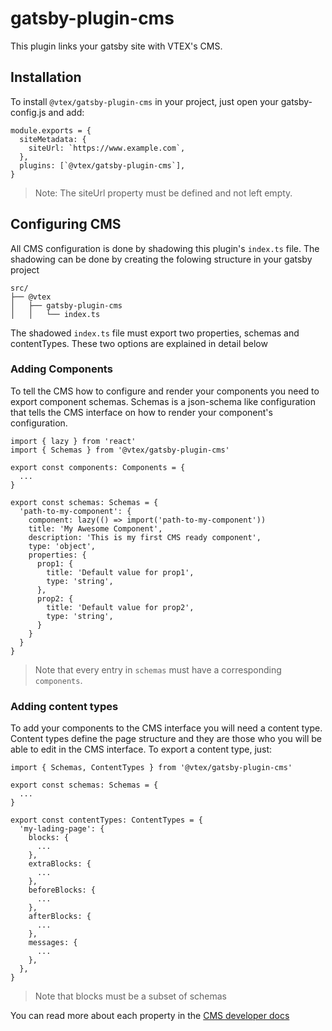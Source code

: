# gatsby-plugin-cms

This plugin links your gatsby site with VTEX's CMS.

## Installation
To install `@vtex/gatsby-plugin-cms` in your project, just open your gatsby-config.js and add:
```
module.exports = {
  siteMetadata: {
    siteUrl: `https://www.example.com`,
  },
  plugins: [`@vtex/gatsby-plugin-cms`],
}
```

> Note: The siteUrl property must be defined and not left empty.

## Configuring CMS
All CMS configuration is done by shadowing this plugin's `index.ts` file. The shadowing can be done by creating the folowing structure in your gatsby project
```
src/
├── @vtex
│   ├── gatsby-plugin-cms
│   │   └── index.ts
```

The shadowed `index.ts` file must export two properties, schemas and contentTypes. These two options are explained in detail below

### Adding Components
To tell the CMS how to configure and render your components you need to export component schemas. 
Schemas is a json-schema like configuration that tells the CMS interface on how to render your component's configuration.

```
import { lazy } from 'react'
import { Schemas } from '@vtex/gatsby-plugin-cms'

export const components: Components = {
  ...
}

export const schemas: Schemas = {
  'path-to-my-component': {
    component: lazy(() => import('path-to-my-component'))
    title: 'My Awesome Component',
    description: 'This is my first CMS ready component',
    type: 'object',
    properties: {
      prop1: {
        title: 'Default value for prop1',
        type: 'string',
      },
      prop2: {
        title: 'Default value for prop2',
        type: 'string',
      }
    }
  }
}
```

> Note that every entry in `schemas` must have a corresponding `components`.

### Adding content types
To add your components to the CMS interface you will need a content type. Content types define the page structure and they are those who you will be able to edit in the CMS interface.
To export a content type, just:

```
import { Schemas, ContentTypes } from '@vtex/gatsby-plugin-cms'

export const schemas: Schemas = {
  ...
}

export const contentTypes: ContentTypes = {
  'my-lading-page': {
    blocks: {
      ...
    },
    extraBlocks: {
      ...
    },
    beforeBlocks: {
      ...
    },
    afterBlocks: {
      ...
    },
    messages: {
      ...
    },
  },
}
```

> Note that blocks must be a subset of schemas

You can read more about each property in the [CMS developer docs](https://vtex.io/)
